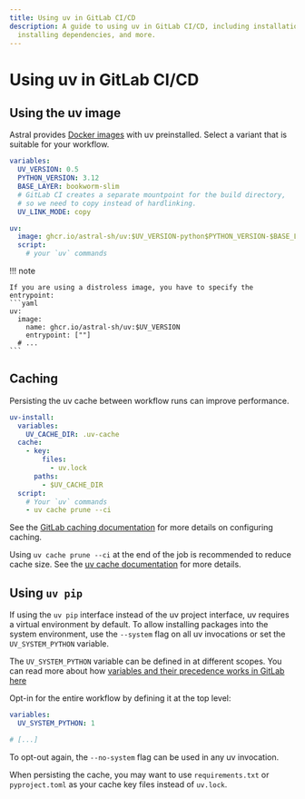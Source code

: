 ```yaml
---
title: Using uv in GitLab CI/CD
description: A guide to using uv in GitLab CI/CD, including installation, setting up Python,
  installing dependencies, and more.
---
```


# Using uv in GitLab CI/CD

## Using the uv image

Astral provides [Docker images](docker.md#available-images) with uv preinstalled.
Select a variant that is suitable for your workflow.

```yaml title="gitlab-ci.yml"
variables:
  UV_VERSION: 0.5
  PYTHON_VERSION: 3.12
  BASE_LAYER: bookworm-slim
  # GitLab CI creates a separate mountpoint for the build directory,
  # so we need to copy instead of hardlinking.
  UV_LINK_MODE: copy

uv:
  image: ghcr.io/astral-sh/uv:$UV_VERSION-python$PYTHON_VERSION-$BASE_LAYER
  script:
    # your `uv` commands
```

!!! note

    If you are using a distroless image, you have to specify the entrypoint:
    ```yaml
    uv:
      image:
        name: ghcr.io/astral-sh/uv:$UV_VERSION
        entrypoint: [""]
      # ...
    ```

## Caching

Persisting the uv cache between workflow runs can improve performance.

```yaml
uv-install:
  variables:
    UV_CACHE_DIR: .uv-cache
  cache:
    - key:
        files:
          - uv.lock
      paths:
        - $UV_CACHE_DIR
  script:
    # Your `uv` commands
    - uv cache prune --ci
```

See the [GitLab caching documentation](https://docs.gitlab.com/ee/ci/caching/) for more details on
configuring caching.

Using `uv cache prune --ci` at the end of the job is recommended to reduce cache size. See the [uv
cache documentation](../../concepts/cache.md#caching-in-continuous-integration) for more details.

## Using `uv pip`

If using the `uv pip` interface instead of the uv project interface, uv requires a virtual
environment by default. To allow installing packages into the system environment, use the `--system`
flag on all uv invocations or set the `UV_SYSTEM_PYTHON` variable.

The `UV_SYSTEM_PYTHON` variable can be defined in at different scopes. You can read more about
how [variables and their precedence works in GitLab here](https://docs.gitlab.com/ee/ci/variables/)

Opt-in for the entire workflow by defining it at the top level:

```yaml title="gitlab-ci.yml"
variables:
  UV_SYSTEM_PYTHON: 1

# [...]
```

To opt-out again, the `--no-system` flag can be used in any uv invocation.

When persisting the cache, you may want to use `requirements.txt` or `pyproject.toml` as
your cache key files instead of `uv.lock`.
